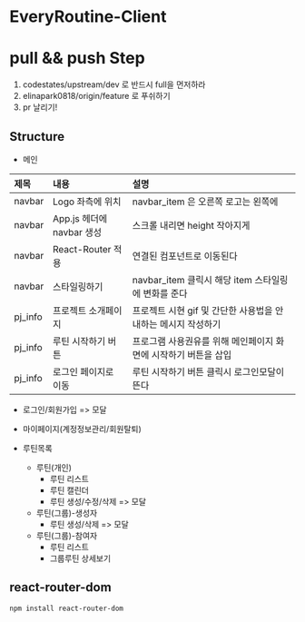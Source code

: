 # EveryRoutine-Client

# pull && push Step

1. codestates/upstream/dev 로 반드시 full을 먼저하라
2. elinapark0818/origin/feature 로 푸쉬하기
3. pr 날리기!

## Structure

- 메인

| 제목    | 내용                      | 설명                                                            |
| :------ | :------------------------ | :-------------------------------------------------------------- |
| navbar  | Logo 좌측에 위치          | navbar_item 은 오른쪽 로고는 왼쪽에                             |
| navbar  | App.js 헤더에 navbar 생성 | 스크롤 내리면 height 작아지게                                   |
| navbar  | React-Router 적용         | 연결된 컴포넌트로 이동된다                                      |
| navbar  | 스타일링하기              | navbar_item 클릭시 해당 item 스타일링에 변화를 준다             |
| pj_info | 프로젝트 소개페이지       | 프로젝트 시현 gif 및 간단한 사용법을 안내하는 메시지 작성하기   |
| pj_info | 루틴 시작하기 버튼        | 프로그램 사용권유를 위해 메인페이지 화면에 시작하기 버튼을 삽입 |
| pj_info | 로그인 페이지로 이동      | 루틴 시작하기 버튼 클릭시 로그인모달이 뜬다                     |

- 로그인/회원가입 => 모달

- 마이페이지(계정정보관리/회원탈퇴)

- 루틴목록
  - 루틴(개인)
    - 루틴 리스트
    - 루틴 캘린더
    - 루틴 생성/수정/삭제 => 모달
  - 루틴(그룹)-생성자
    - 루틴 생성/삭제 => 모달
  - 루틴(그룹)-참여자
    - 루틴 리스트
    - 그룹루틴 상세보기

## react-router-dom

`npm install react-router-dom`

